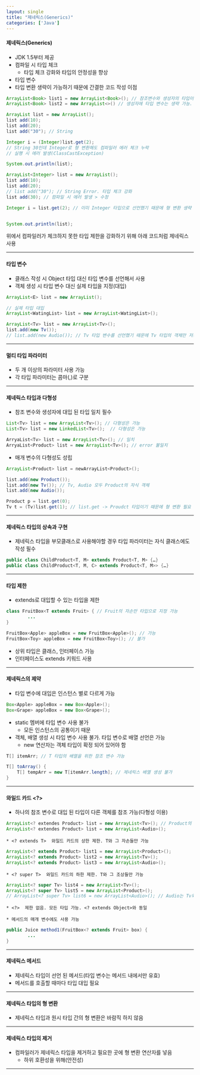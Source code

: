 ```yaml
---
layout: single
title: "제네릭스(Generics)"
categories: ['Java']
---
```

   
#### 제네릭스(Generics)
* JDK 1.5부터 제공
* 컴파일 시 타입 체크
    * 타입 체크 강화와 타입의 안정성을 향상
* 타입 변수
* 타입 변환 생략이 가능하기 때문에 간결한 코드 작성 이점   
   
``` java
ArrayList<Book> list1 = new ArrayList<Book>(); // 참조변수와 생성자의 타입이 일치 필수
ArrayList<Book> list2 = new ArrayList<>() // 생성자에 타입 변수는 생략 가능. JDK 1.7부터 제공
```   
   
``` java
ArrayList list = new ArrayList();
list add(10);
list add(20);
list add("30"); // String

Integer i = (Integer)list.get(2);
// String 30인데 Integer로 형 변환해도 컴파일러 에러 체크 누락
// 실행 시 에러 발생(ClassCastException)

System.out.println(list);
```   
   
``` java
ArrayList<Integer> list = new ArrayList();
list add(10);
list add(20);
// list add("30"); // String Error. 타입 체크 강화
list add(30); // 컴파일 시 에러 발생 > 수정

Integer i = list.get(2); // 이미 Integer 타입으로 선언했기 때문에 형 변환 생략 가능


System.out.println(list);
```   
   
위에서 컴파일러가 체크하지 못한 타입 제한을 강화하기 위해 아래 코드처럼 제네릭스 사용   
   

***
#### 타입 변수
* 클래스 작성 시 Object 타입 대신 타입 변수<E>를 선언해서 사용
* 객체 생성 시 타입 변수<E> 대신 실제 타입을 지정(대입)   
   
```java
ArrayList<E> list = new ArrayList();

// 실제 타입 대입
ArrayList<WatingList> list = new ArrayList<WatingList>();
```   
   
``` java
ArrayList<Tv> list = new ArrayList<Tv>();
list.add(new Tv());
// list.add(new Audio()); // Tv 타입 변수를 선언했기 때문에 Tv 타입의 객체만 저장 가능
```   
   
***
#### 멀티 타입 파라미터
* 두 개 이상의 파라미터 사용 가능
* 각 타입 파라미터는 콤마(,)로 구분   
   
***
#### 제네릭스 타입과 다형성
* 참조 변수와 생성자에 대입 된 타입 일치 필수   
   
``` java
List<Tv> list = new ArrayList<Tv>(); // 다형성은 가능
List<Tv> list = new LinkedList<Tv>();  // 다형성은 가능
```   
   
``` java
ArryaList<Tv> list = new ArrayList<Tv>(); // 일치
ArryaList<Product> list = new ArrayList<Tv>(); // error 불일치
```   
   
* 매개 변수의 다형성도 성립   
   
``` java
ArrayList<Product> list = newArrayList<Product>();

list.add(new Product());
list.add(new Tv()); // Tv, Audio 모두 Product의 자식 객체
list.add(new Audio());
```   
   
``` java
Product p = list.get(0);
Tv t = (Tv)list.get(1); // list.get -> Proudct 타입이기 때문에 형 변환 필요
```   
   
***
#### 제네릭스 타입의 상속과 구현
* 제네릭스 타입을 부모클래스로 사용해야할 경우 타입 파라미터는 자식 클래스에도 작성 필수   
   
``` java
public class ChildProduct<T, M> extends Product<T, M> {…}
public class ChildProduct<T, M, C> extends Product<T, M>> {…}
```   
   
***
#### 타입 제한
* extends로 대입할 수 있는 타입을 제한   
   
``` java
class FruitBox<T extends Fruit> { // Fruit의 자손만 타입으로 지정 가능
		...
}

FruitBox<Apple> appleBox = new FruitBox<Apple>(); // 가능
FruitBox<Toy> appleBox = new FruitBox<Toy>(); // 불가
```   
   
* 상위 타입은 클래스, 인터페이스 가능
* 인터페이스도 extends 키워드 사용   
   
***
#### 제네릭스의 제약
* 타입 변수에 대입은 인스턴스 별로 다르게 가능   
   
``` java
Box<Apple> appleBox = new Box<Apple>();
Box<Grape> appleBox = new Box<Grape>();
```

* static 멤버에 타입 변수 사용 불가
    * 모든 인스턴스의 공통이기 때문
* 객체, 배열 생성 시 타입 변수 사용 불가. 타입 변수로 배열 선언은 가능
    * new 연산자는 객체 타입이 확정 되어 있어야 함   
   
```java
T[] itemArr; // T 타입의 배열을 위한 참조 변수 가능

T[] toArray() {
    T[] tempArr = new T[itemArr.length]; // 제네릭스 배열 생성 불가
}
```   
   
***
#### 와일드 카드 <?>
* 하나의 참조 변수로 대입 된 타입이 다른 객체를 참조 가능(다형성 이용)
   
``` java
ArrayList<? extendes Product> list = new ArrayList<Tv>(); // Product의 자손 객체인 Tv
ArrayList<? extendes Product> list = new ArrayList<Audio>();
```   
   
    * <? extends T>  와일드 카드의 상한 제한. T와 그 자손들만 가능   
       
``` java
ArrayList<? extends Product> list1 = new ArrayList<Product>();
ArrayList<? extends Product> list2 = new ArrayList<Tv>();
ArrayList<? extends Product> list3 = new ArrayList<Audio>();
```   

    * <? super T>  와일드 카드의 하한 제한. T와 그 조상들만 가능   
   
```java
ArrayList<? super Tv> list4 = new ArrayList<Tv>();
ArrayList<? super Tv> list5 = new ArrayList<Product>();
// ArrayList<? super Tv> list6 = new ArrayList<Audio>(); // Audio는 Tv와 형제 관계이기 때문에 불가
```   
   
    * <?>  제한 없음. 모든 타입 가능. <? extends Object>와 동일   
      
    * 메서드의 매개 변수에도 사용 가능  
     
``` java
public Juice method1(FruitBox<? extends Fruit> box) {
		...
}
```   
   
***
#### 제네릭스 메서드
* 제네릭스 타입이 선언 된 메서드(타입 변수는 메서드 내에서만 유효)
* 메서드를 호출할 때마다 타입 대입 필요   
   
***
#### 제네릭스 타입의 형 변환
* 제네릭스 타입과 원시 타입 간의 형 변환은 바람직 하지 않음   
   
***
#### 제네릭스 타입의 제거
* 컴파일러가 제네릭스 타입을 제거하고 필요한 곳에 형 변환 연산자를 넣음
    * 하위 호환성을 위해(안전성)   
       
***